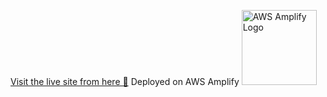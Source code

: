 [Visit the live site from here 🔗](https://main.d1pg6jzyt2g7cr.amplifyapp.com/)
Deployed on AWS Amplify 
<img src="https://media.licdn.com/dms/image/C4E12AQETYGZfVDAe2g/article-cover_image-shrink_720_1280/0/1556366965108?e=2147483647&v=beta&t=Ii6oHm2pp2KhKHoFOXtcFnpdkSkS9KANQ4giwfw7MNg" alt="AWS Amplify Logo" width="120" />
